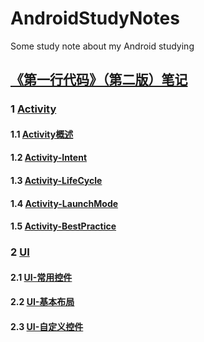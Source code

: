 # AndroidStudyNotes
Some study note about my Android studying
## [《第一行代码》（第二版）笔记](https://github.com/wowGZ/AndroidStudyNotes/tree/master/NotesAboutTheCodeOfTheFirstLine)
### 1 [Activity](https://github.com/wowGZ/AndroidStudyNotes/tree/master/NotesAboutTheCodeOfTheFirstLine/NotesAboutActivity)
#### 1.1 [Activity概述](https://github.com/wowGZ/AndroidStudyNotes/blob/master/NotesAboutTheCodeOfTheFirstLine/NotesAboutActivity/Activity-ShortIntroduce.md)
#### 1.2 [Activity-Intent](https://github.com/wowGZ/AndroidStudyNotes/blob/master/NotesAboutTheCodeOfTheFirstLine/NotesAboutActivity/Activity-Intent.md)
#### 1.3 [Activity-LifeCycle](https://github.com/wowGZ/AndroidStudyNotes/blob/master/NotesAboutTheCodeOfTheFirstLine/NotesAboutActivity/Activity-LifeCycle.md)
#### 1.4 [Activity-LaunchMode](https://github.com/wowGZ/AndroidStudyNotes/blob/master/NotesAboutTheCodeOfTheFirstLine/NotesAboutActivity/Activity-LaunchMode.md)
#### 1.5 [Activity-BestPractice](https://github.com/wowGZ/AndroidStudyNotes/blob/master/NotesAboutTheCodeOfTheFirstLine/NotesAboutActivity/Activity-BestPractice.md)

### 2 [UI](https://github.com/wowGZ/AndroidStudyNotes/tree/master/NotesAboutTheCodeOfTheFirstLine/NotesAboutUI)
#### 2.1 [UI-常用控件](https://github.com/wowGZ/AndroidStudyNotes/blob/master/NotesAboutTheCodeOfTheFirstLine/NotesAboutUI/UI-%E5%B8%B8%E7%94%A8%E6%8E%A7%E4%BB%B6.md)
#### 2.2 [UI-基本布局](https://github.com/wowGZ/AndroidStudyNotes/blob/master/NotesAboutTheCodeOfTheFirstLine/NotesAboutUI/UI-%E5%9F%BA%E6%9C%AC%E5%B8%83%E5%B1%80.md)
#### 2.3 [UI-自定义控件](https://github.com/wowGZ/AndroidStudyNotes/blob/master/NotesAboutTheCodeOfTheFirstLine/NotesAboutUI/UI-%E8%87%AA%E5%AE%9A%E4%B9%89%E6%8E%A7%E4%BB%B6.md)
